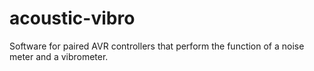 # acoustic-vibro

Software for paired AVR controllers that perform the function of a noise meter and a vibrometer.
